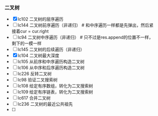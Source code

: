 ### 二叉树

- [x] lc102 二叉树的层序遍历
- [ ] lc144 二叉树前序遍历（非递归）    # 和中序遍历一样都是先弹出，然后紧接着cur = cur.right
- [ ] lc94 二叉树中序遍历（非递归）    # 只不过是res.append的位置不一样，剩下的一模一样
- [ ] lc145 二叉树的后续遍历（非递归）
- [x] lc104 二叉树最大深度
- [ ] lc105 从前序和中序遍历构造二叉树
- [ ] lc106 从中序和后序遍历构造二叉树
- [ ] lc226 反转二叉树
- [ ] lc98 验证二叉搜索树
- [ ] lc108 给定有序数组，转化为二叉搜索树
- [ ] lc109 给定有序链表，转化为二叉搜索树
- [ ] lc617 合并二叉树
- [ ] lc236 二叉树的最近公共祖先
- [ ] 